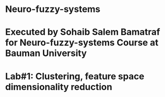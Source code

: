 # Neuro-fuzzy-systems
# Executed by Sohaib Salem Bamatraf for Neuro-fuzzy-systems Course at Bauman University
# Lab#1: Clustering, feature space dimensionality reduction
